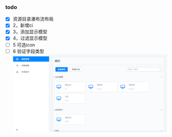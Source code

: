 ### todo
- [x] 资源目录瀑布流布局
-[x] 2，新增ci
-[x] 3，添加显示模型
-[x] 4，过滤显示模型
-[ ] 5 可选icon
-[ ] 6 验证字段类型
![img.png](img.png)